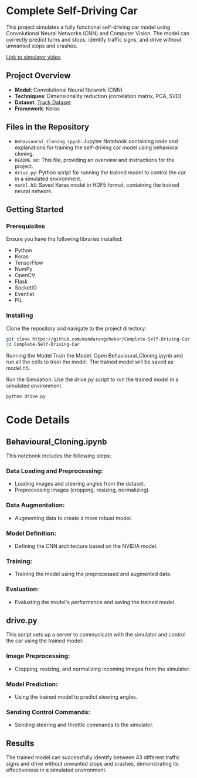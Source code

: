 # Complete Self-Driving Car

This project simulates a fully functional self-driving car model using Convolutional Neural Networks (CNN) and Computer Vision. The model can correctly predict turns and stops, identify traffic signs, and drive without unwanted stops and crashes.

[Link to simulator video](https://www.linkedin.com/posts/mandar-angchekar_datadriven-deeplearning-ml-activity-6673940751577157632-1PKL?utm_source=share&utm_medium=member_desktop)

## Project Overview

- **Model**: Convolutional Neural Network (CNN)
- **Techniques**: Dimensionality reduction (correlation matrix, PCA, SVD)
- **Dataset**: [Track Dataset](https://github.com/mandarangchekar/Track)
- **Framework**: Keras

## Files in the Repository

- `Behavioural_Cloning.ipynb`: Jupyter Notebook containing code and explanations for training the self-driving car model using behavioral cloning.
- `README.md`: This file, providing an overview and instructions for the project.
- `drive.py`: Python script for running the trained model to control the car in a simulated environment.
- `model.h5`: Saved Keras model in HDF5 format, containing the trained neural network.

## Getting Started

### Prerequisites

Ensure you have the following libraries installed:
- Python
- Keras
- TensorFlow
- NumPy
- OpenCV
- Flask
- SocketIO
- Eventlet
- PIL

### Installing

Clone the repository and navigate to the project directory:
```sh
git clone https://github.com/mandarangchekar/Complete-Self-Driving-Car.git
cd Complete-Self-Driving-Car
```

Running the Model
Train the Model:
Open Behavioural_Cloning.ipynb and run all the cells to train the model. The trained model will be saved as model.h5.

Run the Simulation:
Use the drive.py script to run the trained model in a simulated environment.

```sh
python drive.py
```

# Code Details

## Behavioural_Cloning.ipynb

This notebook includes the following steps:

### Data Loading and Preprocessing:
- Loading images and steering angles from the dataset.
- Preprocessing images (cropping, resizing, normalizing).

### Data Augmentation:
- Augmenting data to create a more robust model.

### Model Definition:
- Defining the CNN architecture based on the NVIDIA model.

### Training:
- Training the model using the preprocessed and augmented data.

### Evaluation:
- Evaluating the model's performance and saving the trained model.

## drive.py

This script sets up a server to communicate with the simulator and control the car using the trained model:

### Image Preprocessing:
- Cropping, resizing, and normalizing incoming images from the simulator.

### Model Prediction:
- Using the trained model to predict steering angles.

### Sending Control Commands:
- Sending steering and throttle commands to the simulator.

## Results

The trained model can successfully identify between 43 different traffic signs and drive without unwanted stops and crashes, demonstrating its effectiveness in a simulated environment.
